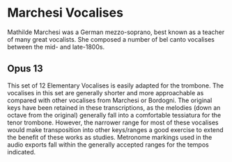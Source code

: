 # Marchesi Vocalises

Mathilde Marchesi was a German mezzo-soprano, best known as a teacher of many great vocalists. She composed a number of bel canto vocalises between the mid- and late-1800s. 

## Opus 13

This set of 12 Elementary Vocalises is easily adapted for the trombone. The vocalises in this set are generally shorter and more approachable as compared with other vocalises from Marchesi or Bordogni. The original keys have been retained in these transcriptions, as the melodies (down an octave from the original) generally fall into a comfortable tessiatura for the tenor trombone. However, the narrower range for most of these vocalises would make transposition into other keys/ranges a good exercise to extend the benefit of these works as studies. Metronome markings used in the audio exports fall within the generally accepted ranges for the tempos indicated. 
